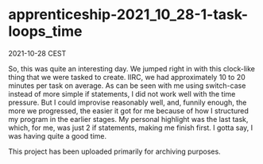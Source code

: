# apprenticeship-2021_10_28-1-task-loops_time
2021-10-28 CEST

So, this was quite an interesting day. We jumped right in with this clock-like thing that we were tasked to create. IIRC, we had approximately 10 to 20 minutes per task on average. As can be seen with me using switch-case instead of more simple if statements, I did not work well with the time pressure. But I could improvise reasonably well, and, funnily enough, the more we progressed, the easier it got for me because of how I structured my program in the earlier stages. My personal highlight was the last task, which, for me, was just 2 if statements, making me finish first. I gotta say, I was having quite a good time.

This project has been uploaded primarily for archiving purposes.
